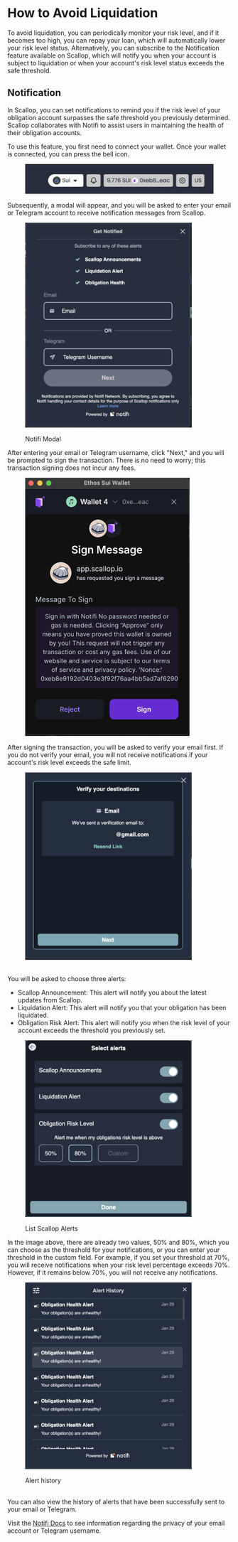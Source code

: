 # How to Avoid Liquidation

To avoid liquidation, you can periodically monitor your risk level, and if it becomes too high, you can repay your loan, which will automatically lower your risk level status. Alternatively, you can subscribe to the Notification feature available on Scallop, which will notify you when your account is subject to liquidation or when your account's risk level status exceeds the safe threshold.

## Notification

In Scallop, you can set notifications to remind you if the risk level of your obligation account surpasses the safe threshold you previously determined. Scallop collaborates with Notifi to assist users in maintaining the health of their obligation accounts.

To use this feature, you first need to connect your wallet. Once your wallet is connected, you can press the bell icon.

<figure><img src="../.gitbook/assets/image (29).png" alt=""><figcaption></figcaption></figure>

Subsequently, a modal will appear, and you will be asked to enter your email or Telegram account to receive notification messages from Scallop.

<figure><img src="../.gitbook/assets/image (30).png" alt="" width="375"><figcaption><p>Notifi Modal</p></figcaption></figure>

After entering your email or Telegram username, click "Next," and you will be prompted to sign the transaction. There is no need to worry; this transaction signing does not incur any fees.

<figure><img src="../.gitbook/assets/image (31).png" alt="" width="370"><figcaption></figcaption></figure>

After signing the transaction, you will be asked to verify your email first. If you do not verify your email, you will not receive notifications if your account's risk level exceeds the safe limit.

<figure><img src="../.gitbook/assets/image (32).png" alt="" width="375"><figcaption></figcaption></figure>

\
You will be asked to choose three alerts:

* Scallop Announcement: This alert will notify you about the latest updates from Scallop.
* Liquidation Alert: This alert will notify you that your obligation has been liquidated.
* Obligation Risk Alert: This alert will notify you when the risk level of your account exceeds the threshold you previously set.

<figure><img src="../.gitbook/assets/image (33).png" alt="" width="375"><figcaption><p>List Scallop Alerts</p></figcaption></figure>

In the image above, there are already two values, 50% and 80%, which you can choose as the threshold for your notifications, or you can enter your threshold in the custom field. For example, if you set your threshold at 70%, you will receive notifications when your risk level percentage exceeds 70%. However, if it remains below 70%, you will not receive any notifications.

<figure><img src="../.gitbook/assets/image (34).png" alt="" width="375"><figcaption><p>Alert history</p></figcaption></figure>

\
You can also view the history of alerts that have been successfully sent to your email or Telegram.

Visit the [Notifi Docs](https://notifi-network.github.io/docs/faq#privacy) to see information regarding the privacy of your email account or Telegram username.
